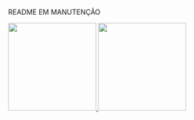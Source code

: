 

README EM MANUTENÇÃO 
<div>
<a href="
https://github.com/https://github.com/Bernardosds">
<img loading="lazy" height="180em" src="
https://github-readme-stats.vercel.app/api/top-langs/?username=Bernardosds&layout=compact&langs_count=7&theme=dracula"/>
<img loading="lazy" height="180em" src="
https://github-readme-stats.vercel.app/api?username=Bernardosds&show_icons=true&theme=dracula&include_all_commits=true&count_private=true"/>
</div>
